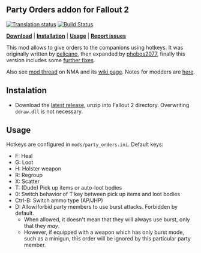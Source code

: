 ## Party Orders addon for Fallout 2

[![Translation status](https://tra.bgforge.net/widgets/fallout/-/party-orders/svg-badge.svg)](https://tra.bgforge.net/projects/fallout/party-orders/)
[![Build Status](https://travis-ci.org/BGforgeNet/Fallout2_Party_Orders.svg?branch=master)](https://travis-ci.org/BGforgeNet/Fallout2_Party_Orders)

[__Download__](https://github.com/BGforgeNet/Fallout2_Party_Orders/releases/latest)
 | [__Installation__](#installation)
 | [__Usage__](#usage)
 | [__Report issues__](https://github.com/BGforgeNet/Fallout2_Party_Orders/issues)

This mod allows to give orders to the companions using hotkeys.
It was originally written by [pelicano](http://www.nma-fallout.com/members/pelicano.55013/),
then expanded by [phobos2077](https://github.com/phobos2077/),
finally this version includes some [further fixes](doc/version_history.md).

Also see [mod thread](http://www.nma-fallout.com/threads/party-orders-add-on-and-npcs-loot-bodies-mod.190599/) on NMA
and its [wiki page](https://falloutmods.fandom.com/wiki/Party_Orders_add-on).
Notes for modders are [here](doc/modder_notes.md).

## Instalation
* Download the [latest release](https://github.com/BGforgeNet/Fallout2_Party_Orders/releases/latest), unzip into Fallout 2 directory.
  Overwriting `ddraw.dll` is not necessary.

## Usage
Hotkeys are configured in `mods/party_orders.ini`. Default keys:
* F: Heal
* G: Loot
* H: Holster weapon
* R: Regroup
* X: Scatter
* T: (Dude) Pick up items or auto-loot bodies
* 0: Switch behavior of T key between pick up items and loot bodies
* Ctrl-B: Switch ammo type (AP/JHP)
* D: Allow/forbid party members to use burst attacks. Forbidden by default.
  - When allowed, it doesn't mean that they will always use burst, only that they *may*.
  - However, if equipped with a weapon which has only burst mode, such as a minigun, this order will be ignored by this particular party member.
